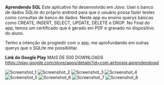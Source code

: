 **Aprendendo SQL** 
Este aplicativo foi desenvolvido em *Java*. Usei o banco de dados *SQLite* do próprio android para que o usuário possa fazer testes como consultas de banco de dados. 
Neste app eu ensino querys básicas como CREATE, INSERT, SELECT, UPDATE, DELETE e DROP.
No Final do app, temos um certificado que é gerado em PDF e gravado no dispositivo do aluno.

Tenho a intenção de progredir com o app, me aprofundando em outras querys que o SQLite me possibilitar.

**Link do Google Play** MAIS DE 500 DOWNLOADS
https://play.google.com/store/apps/details?id=com.airtonsiq.aprendendosql


![Screenshot_1](https://user-images.githubusercontent.com/47503233/145662186-888f7975-ce56-434b-a406-163806fdd9d7.png)
![Screenshot_2](https://user-images.githubusercontent.com/47503233/145662190-c49239e5-f008-47ca-881b-9872218caf75.png)
![Screenshot_3](https://user-images.githubusercontent.com/47503233/145662191-f964c1de-adef-4b68-a62f-f219d2efe5a4.png)
![Screenshot_4](https://user-images.githubusercontent.com/47503233/145662192-8cf7b9c2-6c4f-48c8-94b6-a6973ed018f2.png)
![Screenshot_5](https://user-images.githubusercontent.com/47503233/145662194-49611415-58a5-470e-97df-ed92b119c656.png)
![Screenshot_6](https://user-images.githubusercontent.com/47503233/145662195-687577cd-45ac-40ae-91a9-5b2b52b5c586.png)
![Screenshot_7](https://user-images.githubusercontent.com/47503233/145662184-114112bb-f500-4c13-a173-921cb41333ea.png)
![Screenshot_8](https://user-images.githubusercontent.com/47503233/145662185-b361678c-14f5-4986-88a1-39cc62d96f1a.png)
